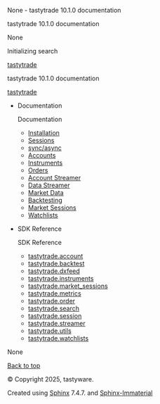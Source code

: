 None - tastytrade 10.1.0 documentation












tastytrade 10.1.0 documentation

None






Initializing search

[tastytrade](https://github.com/tastyware/tastytrade "Go to repository")

tastytrade 10.1.0 documentation

[tastytrade](https://github.com/tastyware/tastytrade "Go to repository")

* Documentation




  Documentation
  + [Installation](installation.html)
  + [Sessions](sessions.html)
  + [sync/async](sync-async.html)
  + [Accounts](accounts.html)
  + [Instruments](instruments.html)
  + [Orders](orders.html)
  + [Account Streamer](account-streamer.html)
  + [Data Streamer](data-streamer.html)
  + [Market Data](market-data.html)
  + [Backtesting](backtest.html)
  + [Market Sessions](market-sessions.html)
  + [Watchlists](watchlists.html)
* SDK Reference




  SDK Reference
  + [tastytrade.account](api/account.html)
  + [tastytrade.backtest](api/backtesting.html)
  + [tastytrade.dxfeed](api/dxfeed.html)
  + [tastytrade.instruments](api/instruments.html)
  + [tastytrade.market\_sessions](api/market-sessions.html)
  + [tastytrade.metrics](api/metrics.html)
  + [tastytrade.order](api/order.html)
  + [tastytrade.search](api/search.html)
  + [tastytrade.session](api/session.html)
  + [tastytrade.streamer](api/streamer.html)
  + [tastytrade.utils](api/utils.html)
  + [tastytrade.watchlists](api/watchlists.html)

None

[Back to top](py-modindex.html#)


© Copyright 2025, tastyware.

Created using
[Sphinx](https://www.sphinx-doc.org/)
7.4.7.
and
[Sphinx-Immaterial](https://github.com/jbms/sphinx-immaterial/)
